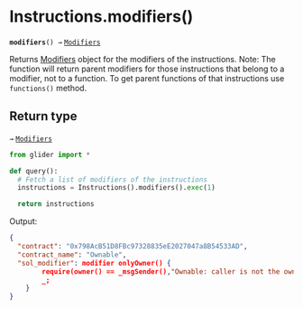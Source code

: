 # Instructions.modifiers()

**`modifiers`**`() →` [`Modifiers`](../modifiers/)

Returns [Modifiers](../modifiers/) object for the modifiers of the instructions. Note: The function will return parent modifiers for those instructions that belong to a modifier, not to a function. To get parent functions of that instructions use `functions()` method.

## Return type

`→` [`Modifiers`](../modifiers/)

```python
from glider import *

def query():
  # Fetch a list of modifiers of the instructions
  instructions = Instructions().modifiers().exec(1)

  return instructions
```

Output:

```json
{
  "contract": "0x798AcB51D8FBc97328835eE2027047a8B54533AD",
  "contract_name": "Ownable",
  "sol_modifier": modifier onlyOwner() {
        require(owner() == _msgSender(),"Ownable: caller is not the owner");
        _;
    }
}
```
